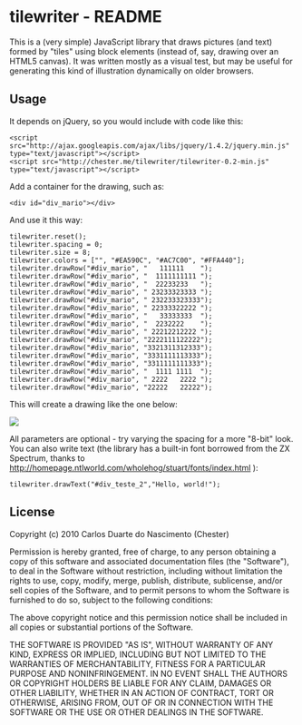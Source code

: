tilewriter - README
===================

This is a (very simple) JavaScript library that draws pictures (and text) formed by "tiles" using block elements (instead of, say, drawing over an HTML5 canvas). It was written mostly as a visual test, but may be useful for generating this kind of illustration dynamically on older browsers.

Usage
-----

It depends on jQuery, so you would include with code like this:

    <script src="http://ajax.googleapis.com/ajax/libs/jquery/1.4.2/jquery.min.js" type="text/javascript"></script>
    <script src="http://chester.me/tilewriter/tilewriter-0.2-min.js" type="text/javascript"></script>
    
Add a container for the drawing, such as:

    <div id="div_mario"></div>

And use it this way:

    tilewriter.reset();
    tilewriter.spacing = 0;
    tilewriter.size = 8;
    tilewriter.colors = ["", "#EA590C", "#AC7C00", "#FFA440"];
    tilewriter.drawRow("#div_mario", "   111111    ");
    tilewriter.drawRow("#div_mario", "  1111111111 ");
    tilewriter.drawRow("#div_mario", "  22233233   ");
    tilewriter.drawRow("#div_mario", " 23233323333 ");
    tilewriter.drawRow("#div_mario", " 232233323333");
    tilewriter.drawRow("#div_mario", " 22333322222 ");
    tilewriter.drawRow("#div_mario", "   33333333  ");
    tilewriter.drawRow("#div_mario", "  2232222    ");
    tilewriter.drawRow("#div_mario", " 22212212222 ");
    tilewriter.drawRow("#div_mario", "2222111122222");
    tilewriter.drawRow("#div_mario", "3321311312333");
    tilewriter.drawRow("#div_mario", "3331111113333");
    tilewriter.drawRow("#div_mario", "3311111111333");
    tilewriter.drawRow("#div_mario", "  1111 1111  ");
    tilewriter.drawRow("#div_mario", " 2222   2222 ");
    tilewriter.drawRow("#div_mario", "22222   22222");

This will create a drawing like the one below:

![](http://chester.me/wp-content/uploads/2010/06/mario.png)

All parameters are optional - try varying the spacing for a more "8-bit" look. You can also write text (the library has a built-in font borrowed from the ZX Spectrum, thanks to http://homepage.ntlworld.com/wholehog/stuart/fonts/index.html ):

    tilewriter.drawText("#div_teste_2","Hello, world!");


License
-------

Copyright (c) 2010 Carlos Duarte do Nascimento (Chester)

Permission is hereby granted, free of charge, to any person obtaining a copy of this software and associated documentation files (the "Software"), to deal in the Software without restriction, including without limitation the rights to use, copy, modify, merge, publish, distribute, sublicense, and/or sell copies of the Software, and to permit persons to whom the Software is furnished to do so, subject to the following conditions:

The above copyright notice and this permission notice shall be included in all copies or substantial portions of the Software.

THE SOFTWARE IS PROVIDED "AS IS", WITHOUT WARRANTY OF ANY KIND, EXPRESS OR IMPLIED, INCLUDING BUT NOT LIMITED TO THE WARRANTIES OF MERCHANTABILITY, FITNESS FOR A PARTICULAR PURPOSE AND NONINFRINGEMENT. IN NO EVENT SHALL THE AUTHORS OR COPYRIGHT HOLDERS BE LIABLE FOR ANY CLAIM, DAMAGES OR OTHER LIABILITY, WHETHER IN AN ACTION OF CONTRACT, TORT OR OTHERWISE, ARISING FROM, OUT OF OR IN CONNECTION WITH THE SOFTWARE OR THE USE OR OTHER DEALINGS IN THE SOFTWARE.


